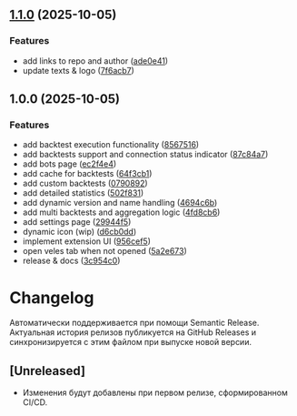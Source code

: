 ## [1.1.0](https://github.com/de-don/veles-tools/compare/v1.0.0...v1.1.0) (2025-10-05)

### Features

* add links to repo and author ([ade0e41](https://github.com/de-don/veles-tools/commit/ade0e4159454014c0881d234fce32f291baa9ffc))
* update texts & logo ([7f6acb7](https://github.com/de-don/veles-tools/commit/7f6acb7361390aabd064c57576add8118c2337b1))

## 1.0.0 (2025-10-05)

### Features

* add backtest execution functionality ([8567516](https://github.com/de-don/veles-tools/commit/85675165b84e63a6eecf99fabcec7b84dc2a5b10))
* add backtests support and connection status indicator ([87c84a7](https://github.com/de-don/veles-tools/commit/87c84a722a73aade587f88025cd99ce2b20f6a15))
* add bots page ([ec2f4e4](https://github.com/de-don/veles-tools/commit/ec2f4e4114b8224822170ecb1fb617e9996426d5))
* add cache for backtests ([64f3cb1](https://github.com/de-don/veles-tools/commit/64f3cb145dc80e7bdad1f9d8e89894a828ff49a5))
* add custom backtests ([0790892](https://github.com/de-don/veles-tools/commit/0790892e24499554dd67cd4c761336a54ec0dfd1))
* add detailed statistics ([502f831](https://github.com/de-don/veles-tools/commit/502f831860e9651606d49cf7a5a18a9e9219a2e3))
* add dynamic version and name handling ([4694c6b](https://github.com/de-don/veles-tools/commit/4694c6b8377f17abfe5a98924d0e9df6f585a8ea))
* add multi backtests and aggregation logic ([4fd8cb6](https://github.com/de-don/veles-tools/commit/4fd8cb6086125dbabe82c5129737ab5a7e7c01a1))
* add settings page ([29944f5](https://github.com/de-don/veles-tools/commit/29944f5f368f8130c84102bd125660ecafa121ff))
* dynamic icon (wip) ([d6cb0dd](https://github.com/de-don/veles-tools/commit/d6cb0dd394ca4c1d205cf760346a887a3046e4f0))
* implement extension UI ([956cef5](https://github.com/de-don/veles-tools/commit/956cef5606f2225a620c0816d2c3a79315f99ba1))
* open veles tab when not opened ([5a2e673](https://github.com/de-don/veles-tools/commit/5a2e673592a99b56338ed43a218557997b8ac96a))
* release & docs ([3c954c0](https://github.com/de-don/veles-tools/commit/3c954c0c0a0151c3b3a47c23c03286159c852b3c))

# Changelog

Автоматически поддерживается при помощи Semantic Release. Актуальная история релизов публикуется на GitHub Releases и синхронизируется с этим файлом при выпуске новой версии.

## [Unreleased]

- Изменения будут добавлены при первом релизе, сформированном CI/CD.
